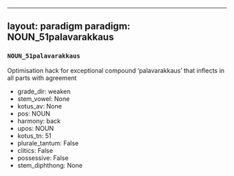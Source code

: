 
---
layout: paradigm
paradigm: NOUN_51palavarakkaus
---
### ` NOUN_51palavarakkaus `

Optimisation hack for exceptional compound ’palavarakkaus’ that inflects in all parts with agreement
* grade_dir: weaken
* stem_vowel: None
* kotus_av: None
* pos: NOUN
* harmony: back
* upos: NOUN
* kotus_tn: 51
* plurale_tantum: False
* clitics: False
* possessive: False
* stem_diphthong: None
